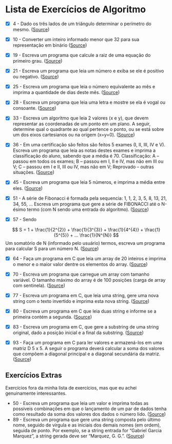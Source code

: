 # Lista de Exercícios de Algoritmo
- [x] 4 - Dado os três lados de um triângulo determinar o perímetro do mesmo. ([Source](src/exercicio4.java))

- [x] 10 - Converter um inteiro informado menor que 32 para sua representação em binário ([Source](src/exercicio10.java))

- [x] 19 - Escreva um programa que calcule a raiz de uma equação do primeiro grau. ([Source](src/exercicio19.java))

- [x] 21 - Escreva um programa que leia um número e exiba se ele é positivo ou negativo. ([Source](src/exercicio21.java))

- [x] 25 - Escreva um programa que leia o número equivalente ao mês e imprima a quantidade de dias deste mês. ([Source](src/exercicio25.java))

- [x] 28 - Escreva um programa que leia uma letra e mostre se ela é vogal ou consoante. ([Source](src/exercicio28.java))

- [x] 33 - Escreva um algoritmo que leia 2 valores (x e y), que devem representar as coordenadas de um ponto em um plano. A seguir, determine qual o quadrante ao qual pertence o ponto, ou se está sobre um dos eixos cartesianos ou na origem (x=y=0). ([Source](src/exercicio33.java))

- [x] 36 - Em uma certificação são feitos são feitos 5 exames (I, II, III, IV e V). Escreva um programa que leia as notas destes exames e imprima a classificação do aluno, sabendo que a média é 70. Classificação: A – passou em todos os exames; B – passou em I, II e IV, mas não em III ou V; C – passou em I e II, III ou IV, mas não em V; Reprovado – outras situações. ([Source](src/exercicio36.java))

- [x] 45 - Escreva um programa que leia 5 números, e imprima a média entre eles. ([Source](src/exercicio45.java))

- [x] 51 - A série de Fibonacci é formada pela sequencia: 1, 1, 2, 3, 5, 8, 13, 21, 34, 55, ...
Escreva um programa que gere a série de FIBONACCI até o N-ésimo termo (com N sendo uma entrada do algoritmo). ([Source](src/exercicio51.java))

- [x] 57 - Sendo

$$ S = 1 + \frac{1}{2^{2}} + \frac{1}{3^{3}} + \frac{1}{4^{4}} + \frac{1}{5^{5}} + ... \frac{1}{N^{N}} $$
Um somatório de N (informado pelo usuário) termos, escreva um programa para calcular S para um número N. ([Source](src/exercicio57.java))

- [x] 64 - Faça um programa em C que leia um array de 20 inteiros e imprima o menor e o maior valor dentre os elementos do array. ([Source](src/exercicio64.java)) 

- [x] 70 - Escreva um programa que carregue um array com tamanho variável. O tamanho máximo do array é de 100 posições (carga de array com sentinela). ([Source](src/exercicio70.java))

- [x] 77 - Escreva um programa em C, que leia uma string, gere uma nova string com o texto invertido e imprima esta nova string. ([Source](src/exercicio77.java))

- [x] 80 - Escreva um programa em C que leia duas string e informe se a primeira contém a segunda. ([Source](src/exercicio80.java))

- [x] 83 - Escreva um programa em C, que gere a substring de uma string original, dado a posição inicial e a final da substring. ([Source](src/exercicio83.java))

- [x] 93 - Faça um programa em C para ler valores e armazená-los em uma matriz D 5 x 5. A seguir o programa deverá calcular a soma dos valores que compõem a diagonal principal e a diagonal secundária da matriz. ([Source](src/exercicio93.java))

## Exercícios Extras
Exercícios fora da minha lista de exercícios, mas que eu achei genuinamente interessantes.

- 50 - Escreva um programa que leia um valor e imprima todas as possíveis combinações em que o lançamento de um par de dados tenha como resultado da soma dos valores dos dados o número lido. ([Source](src/extra/exercicio50.java))
- 89 - Escreva um programa que gere uma string composta pelo último nome, seguido de virgula e as iniciais dos demais nomes (em ordem), seguida de ponto. Por exemplo, se a string entrada for “Gabriel Garcia Marquez”, a string gerada deve ser “Marquez, G. G.”. ([Source](src/extra/exercicio89.java))